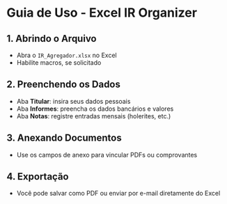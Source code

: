 # Guia de Uso - Excel IR Organizer

## 1. Abrindo o Arquivo
- Abra o `IR_Agregador.xlsx` no Excel
- Habilite macros, se solicitado

## 2. Preenchendo os Dados
- Aba **Titular**: insira seus dados pessoais
- Aba **Informes**: preencha os dados bancários e valores
- Aba **Notas**: registre entradas mensais (holerites, etc.)

## 3. Anexando Documentos
- Use os campos de anexo para vincular PDFs ou comprovantes

## 4. Exportação
- Você pode salvar como PDF ou enviar por e-mail diretamente do Excel
